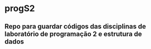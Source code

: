 # progS2
## Repo para guardar códigos das disciplinas de laboratório de programação 2 e estrutura de dados